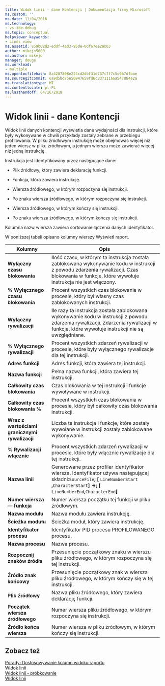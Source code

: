 ```yaml
---
title: Widok linii - dane Kontencji | Dokumentacja firmy Microsoft
ms.custom: ''
ms.date: 11/04/2016
ms.technology:
- vs-ide-debug
ms.topic: conceptual
helpviewer_keywords:
- Lines view
ms.assetid: 859b02d2-eddf-4ad3-95de-0df67ee2ab03
author: mikejo5000
ms.author: mikejo
manager: douge
ms.workload:
- multiple
ms.openlocfilehash: 8a4207808e224cd2dbf31d737c7f7c5c967dfbae
ms.sourcegitcommit: 6a9d5bd75e50947659fd6c837111a6a547884e2a
ms.translationtype: MT
ms.contentlocale: pl-PL
ms.lasthandoff: 04/16/2018
---
```

# <a name="lines-view---contention-data"></a>Widok linii - dane Kontencji
Widok linii danych kontencji wyświetla dane wydajności dla instrukcji, które były wykonywane w chwili przykłady zostały zebrane w przebiegu profilowania. W pliku źródłowym instrukcję może obejmować więcej niż jeden wiersz w pliku źródłowym, a jednym wierszu może zawierać więcej niż jedną instrukcję.  
  
 Instrukcja jest identyfikowany przez następujące dane:  
  
-   Plik źródłowy, który zawiera deklarację funkcji.  
  
-   Funkcja, która zawiera instrukcję.  
  
-   Wiersza źródłowego, w którym rozpoczyna się instrukcji.  
  
-   Po znaku wiersza źródłowego, w którym rozpoczyna się instrukcji.  
  
-   Wiersza źródłowego, w którym kończy się instrukcji.  
  
-   Po znaku wiersza źródłowego, w którym kończy się instrukcji.  
  
 Kolumna nazw wiersza zawiera sortowanie łączenia danych identyfikator.  
  
 W poniższej tabeli opisano kolumny wierszy Wyświetl raport.  
  
|Kolumny|Opis|  
|------------|-----------------|  
|**Wyłączny czasu blokowania**|Ilość czasu, w którym ta instrukcja została zablokowana wykonywanie kodu w instrukcji z powodu zdarzenia rywalizacji. Czas blokowania w funkcje, które wywołuje instrukcja nie jest włączony.|  
|**% Wyłącznego czasu blokowania**|Procent wszystkich czas blokowania w procesie, który był własny czas zablokowanych instrukcji.|  
|**Wyłączny rywalizacji**|Ile razy ta instrukcja została zablokowana wykonywanie kodu w instrukcji z powodu zdarzenia rywalizacji. Zdarzenia rywalizacji w funkcje, które wywołuje instrukcji nie są uwzględniane.|  
|**% Wyłącznego rywalizacji**|Procent wszystkich zdarzeń rywalizacji w procesie, które były wyłącznego rywalizacje dla tej instrukcji.|  
|**Adres funkcji**|Adres funkcji, która zawiera tej instrukcji.|  
|**Nazwa funkcji**|Pełna nazwa funkcji, która zawiera tej instrukcji.|  
|**Całkowity czas blokowania**|Czas blokowania w tej instrukcji i funkcje wywoływane w instrukcji.|  
|**Całkowity czas blokowania %**|Procent wszystkich czas blokowania w procesie, który był całkowity czas blokowania instrukcji.|  
|**Wraz z wartościami granicznymi rywalizacji**|Liczba ta instrukcja i funkcje, które zostały wywołane w instrukcji zostały zablokowane wykonywanie.|  
|**% Rywalizacji włącznie**|Procent wszystkich zdarzeń rywalizacji w procesie, które były włącznie rywalizacje dla tej instrukcji.|  
|**Nazwa linii**|Generowane przez profiler identyfikator wiersza. Identyfikator używa następującej składni:`SourceFile`**; [**  `LineNumberStart` **,**`CharacterStart`**] ->; [** `LineNumberEnd`**,**`CharacterEnd`**]**|  
|**Numer wiersza — funkcja**|Numer wiersza początku tej funkcji w pliku źródłowym.|  
|**Nazwa modułu**|Nazwa modułu zawiera instrukcję.|  
|**Ścieżka modułu**|Ścieżka moduł, który zawiera instrukcję.|  
|**Identyfikator procesu**|Identyfikator PID procesu PROFILOWANEGO procesu.|  
|**Nazwa procesu**|Nazwa procesu.|  
|**Rozpocznij znaków źródła**|Przesunięcie początkowy znaku w wierszu pliku źródłowego, w którym rozpoczyna się tej instrukcji.|  
|**Źródło znak końcowy**|Przesunięcie początkowy znak w wiersza pliku źródłowego, w którym kończy się w tej instrukcji.|  
|**Plik źródłowy**|Nazwa pliku źródłowego, który zawiera deklarację funkcji.|  
|**Początek wiersza źródłowego**|Numer wiersza pliku źródłowego, w którym rozpoczyna się instrukcji.|  
|**Źródło końca wiersza**|Numer wiersza w pliku źródłowym, w którym kończy się instrukcji.|  
  
## <a name="see-also"></a>Zobacz też  
 [Porady: Dostosowywanie kolumn widoku raportu](../profiling/how-to-customize-report-view-columns.md)   
 [Widok linii](../profiling/lines-view.md)   
 [Widok linii - próbkowanie](../profiling/lines-view-dotnet-memory-sampling-data.md)   
 [Widok linii](../profiling/lines-view-sampling-data.md)
